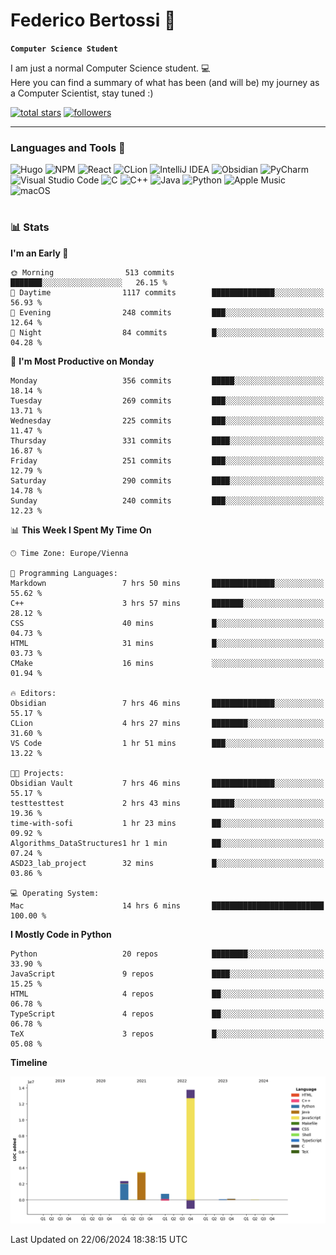 # Federico Bertossi 🚀

**`Computer Science Student`**

[//]: # (Thanks to @ForrestKnight for the inspiration.)

<!-- TODO: Insert a banner image -->

I am just a normal Computer Science student. 💻 </br>
Here you can find a summary of what has been (and will be) my journey as a Computer Scientist, stay tuned :)

   <p>
      <a href="https://github.com/mrBymax?tab=repositories&sort=stargazers">
         <img alt="total stars" title="Total stars on GitHub" src="https://custom-icon-badges.demolab.com/github/stars/mrBymax?color=55960c&style=for-the-badge&labelColor=488207&logo=star"/></a>
<a href="https://github.com/mrBymax?tab=followers">
         <img alt="followers" title="Follow me on Github" src="https://custom-icon-badges.demolab.com/github/followers/mrBymax?color=236ad3&labelColor=1155ba&style=for-the-badge&logo=person-add&label=Follow&logoColor=white"/></a>
   </p>

---

<!-- TODO: Insert a GIF -->
### Languages and Tools 🧰

<!-- TODO: Change it with shields -->
![Hugo](https://img.shields.io/badge/Hugo-black.svg?style=for-the-badge&logo=Hugo)
![NPM](https://img.shields.io/badge/NPM-%23CB3837.svg?style=for-the-badge&logo=npm&logoColor=white)
![React](https://img.shields.io/badge/react-%2320232a.svg?style=for-the-badge&logo=react&logoColor=%2361DAFB)
![CLion](https://img.shields.io/badge/CLion-black?style=for-the-badge&logo=clion&logoColor=white)
![IntelliJ IDEA](https://img.shields.io/badge/IntelliJIDEA-000000.svg?style=for-the-badge&logo=intellij-idea&logoColor=white)
![Obsidian](https://img.shields.io/badge/Obsidian-%23483699.svg?style=for-the-badge&logo=obsidian&logoColor=white)
![PyCharm](https://img.shields.io/badge/pycharm-143?style=for-the-badge&logo=pycharm&logoColor=black&color=black&labelColor=green)
![Visual Studio Code](https://img.shields.io/badge/Visual%20Studio%20Code-0078d7.svg?style=for-the-badge&logo=visual-studio-code&logoColor=white)
![C](https://img.shields.io/badge/c-%2300599C.svg?style=for-the-badge&logo=c&logoColor=white)
![C++](https://img.shields.io/badge/c++-%2300599C.svg?style=for-the-badge&logo=c%2B%2B&logoColor=white)
![Java](https://img.shields.io/badge/java-%23ED8B00.svg?style=for-the-badge&logo=openjdk&logoColor=white)
![Python](https://img.shields.io/badge/python-3670A0?style=for-the-badge&logo=python&logoColor=ffdd54)
![Apple Music](https://img.shields.io/badge/Apple_Music-9933CC?style=for-the-badge&logo=apple-music&logoColor=white)
![macOS](https://img.shields.io/badge/mac%20os-000000?style=for-the-badge&logo=macos&logoColor=F0F0F0)


#

### 📊 Stats

<!-- ![My GitHub stats](https://github-readme-stats.vercel.app/api?username=mrBymax&show_icons=true&theme=dracula) -->


<!--START_SECTION:waka-->
**I'm an Early 🐤** 

```text
🌞 Morning                513 commits         ███████░░░░░░░░░░░░░░░░░░   26.15 % 
🌆 Daytime                1117 commits        ██████████████░░░░░░░░░░░   56.93 % 
🌃 Evening                248 commits         ███░░░░░░░░░░░░░░░░░░░░░░   12.64 % 
🌙 Night                  84 commits          █░░░░░░░░░░░░░░░░░░░░░░░░   04.28 % 
```
📅 **I'm Most Productive on Monday** 

```text
Monday                   356 commits         █████░░░░░░░░░░░░░░░░░░░░   18.14 % 
Tuesday                  269 commits         ███░░░░░░░░░░░░░░░░░░░░░░   13.71 % 
Wednesday                225 commits         ███░░░░░░░░░░░░░░░░░░░░░░   11.47 % 
Thursday                 331 commits         ████░░░░░░░░░░░░░░░░░░░░░   16.87 % 
Friday                   251 commits         ███░░░░░░░░░░░░░░░░░░░░░░   12.79 % 
Saturday                 290 commits         ████░░░░░░░░░░░░░░░░░░░░░   14.78 % 
Sunday                   240 commits         ███░░░░░░░░░░░░░░░░░░░░░░   12.23 % 
```


📊 **This Week I Spent My Time On** 

```text
🕑︎ Time Zone: Europe/Vienna

💬 Programming Languages: 
Markdown                 7 hrs 50 mins       ██████████████░░░░░░░░░░░   55.62 % 
C++                      3 hrs 57 mins       ███████░░░░░░░░░░░░░░░░░░   28.12 % 
CSS                      40 mins             █░░░░░░░░░░░░░░░░░░░░░░░░   04.73 % 
HTML                     31 mins             █░░░░░░░░░░░░░░░░░░░░░░░░   03.73 % 
CMake                    16 mins             ░░░░░░░░░░░░░░░░░░░░░░░░░   01.94 % 

🔥 Editors: 
Obsidian                 7 hrs 46 mins       ██████████████░░░░░░░░░░░   55.17 % 
CLion                    4 hrs 27 mins       ████████░░░░░░░░░░░░░░░░░   31.60 % 
VS Code                  1 hr 51 mins        ███░░░░░░░░░░░░░░░░░░░░░░   13.22 % 

🐱‍💻 Projects: 
Obsidian Vault           7 hrs 46 mins       ██████████████░░░░░░░░░░░   55.17 % 
testtesttest             2 hrs 43 mins       █████░░░░░░░░░░░░░░░░░░░░   19.36 % 
time-with-sofi           1 hr 23 mins        ██░░░░░░░░░░░░░░░░░░░░░░░   09.92 % 
Algorithms_DataStructures1 hr 1 min          ██░░░░░░░░░░░░░░░░░░░░░░░   07.24 % 
ASD23_lab_project        32 mins             █░░░░░░░░░░░░░░░░░░░░░░░░   03.86 % 

💻 Operating System: 
Mac                      14 hrs 6 mins       █████████████████████████   100.00 % 
```

**I Mostly Code in Python** 

```text
Python                   20 repos            ████████░░░░░░░░░░░░░░░░░   33.90 % 
JavaScript               9 repos             ████░░░░░░░░░░░░░░░░░░░░░   15.25 % 
HTML                     4 repos             ██░░░░░░░░░░░░░░░░░░░░░░░   06.78 % 
TypeScript               4 repos             ██░░░░░░░░░░░░░░░░░░░░░░░   06.78 % 
TeX                      3 repos             █░░░░░░░░░░░░░░░░░░░░░░░░   05.08 % 
```



**Timeline**

![Lines of Code chart](https://raw.githubusercontent.com/mrBymax/mrBymax/main/assets/bar_graph.png)


 Last Updated on 22/06/2024 18:38:15 UTC
<!--END_SECTION:waka-->


[linkedin]: https://linkedin.com/federico-bertossi
[website]:  https://www.federicobertossi.com

</details>
